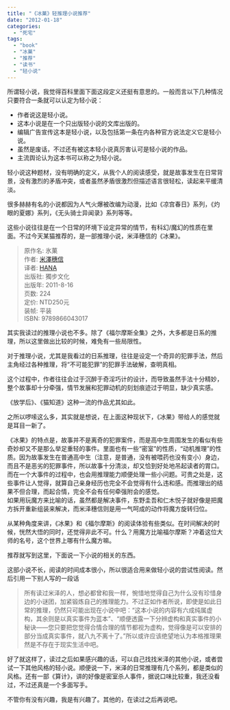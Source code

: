 ```yaml
---
title: "《冰菓》轻推理小说推荐"
date: "2012-01-18"
categories: 
  - "死宅"
tags: 
  - "book"
  - "冰菓"
  - "推荐"
  - "读书"
  - "轻小说"
---
```


所谓轻小说，我觉得百科里面下面这段定义还挺有意思的。一般而言以下几种情况只要符合一条就可以认定为轻小说：

- 作者说这是轻小说。
- 这本小说是在一个只出版轻小说的文库出版的。
- 编辑广告宣传这本是轻小说，以及包括第一条在内各种官方说法定义它是轻小说。
- 虽然是废话，不过还有被这本轻小说真厉害认可是轻小说的作品。
- 主流舆论认为这本书可以称之为轻小说。

轻小说这种题材，没有明确的定义，从我个人的阅读感受，就是故事发生在日常背景，没有激烈的矛盾冲突，或者虽然矛盾很激烈但描述语言很轻松，读起来平缓清淡。

很多赫赫有名的小说都因为人气火爆被改编为动漫，比如《凉宫春日》系列，《灼眼的夏娜》系列，《无头骑士异闻录》系列等等。

这些小说往往是在一个日常的环境下设定异常的情节，有科幻/魔幻的性质在里面。不过今天某猫推荐的，是一部推理小说，米泽穗信的《冰果》。

> 原作名: 氷菓  
> 作者: [米澤穗信](https://book.douban.com/author/493934/)  
> 译者: [HANA](http://book.douban.com/search/HANA)  
> 出版社: 獨步文化  
> 出版年: 2011-8-16  
> 页数: 224  
> 定价: NTD250元  
> 装帧: 平装  
> ISBN: 9789866043017

其实我读过的推理小说也不多。除了《福尔摩斯全集》之外，大多都是日系的推理，所以这里做出比较的时候，难免有一些局限性。

对于推理小说，尤其是我看过的日系推理，往往是设定一个奇异的犯罪手法，然后主角经过各种推理，将“不可能犯罪”的犯罪手法破解，查明真相。

这个过程中，作者往往会过于沉醉于奇淫巧计的设计，而导致虽然手法十分精妙，整个故事却十分牵强，情节发展和犯罪动机的刻划痕迹过于明显，缺少真实感。

《放学后》、《猫知道》这种一流的作品尤其如此。

之所以啰嗦这么多，其实就是想说，在上面这种现状下，《冰果》带给人的感觉就是耳目一新了。

《冰果》的特点是，故事并不是离奇的犯罪案件，而是高中生周围发生的看似有些奇妙却又不是那么举足重轻的事件。里面也有一些“密室”的性质，“动机推理”的性质。因为故事发生在普通高中生（注意，是普通，没有被喂药也没有变小）身边，而且不是恶劣的犯罪事件，所以故事十分清淡，却又恰到好处地吊起读者的胃口。而在一个大事件的过程中，也会用推理能力顺便处理一些小问题。可贵之处是，这些事件让人觉得，就算自己亲身经历也完全不会觉得有什么违和感。而推理出的结果不但合理，而起合情，完全不会有任何牵强附会的感觉。  
如果用玩魔方来比喻的话，虽然都是解决事件，东野圭吾和仁木悦子就好像是把魔方拆开重新组装来解决，而米泽穗信则是用一气呵成的动作将魔方旋转归位。

从某种角度来讲，《冰果》和《福尔摩斯》的阅读体验有些类似。在时间解决的时候，恍然大悟的同时，还觉得非此不可。什么？用魔方比喻福尔摩斯？冲着这位大师的名号，这个世界上哪有什么魔方嘛。

推荐就写到这里，下面说一下小说的相关的东西。

这部小说不长，阅读的时间成本很小，所以很适合用来做轻小说的尝试性阅读。然后引用一下别人写的一段话

> 所有读过米泽的人，想必都曾和我一样，惋惜地觉得自己为什么没有珍惜身边的小谜团，加紧锻炼自己的推理能力。不过正如作者所说，即使是如此日常的推理，仍然只可能出现在小说中吧：“这本小说的内容有六成纯属虚构，其余则是以真实事件为蓝本”、“顺便透露一下分辨虚构和真实事件的小秘诀——您只要把您觉得合情合理的情节都视为虚构，觉得像是可以安排的部分当成真实事件，就八九不离十了。”所以或许应该绝望地认为本格推理果然是不存在于现实生活中吧。

好了就这样了，读过之后如果感兴趣的话，可以自己找找米泽的其他小说，或者尝试一下其他风格的轻小说。顺便说一下，米泽的日常推理有几个系列，都是类似的风格。还有一部《算计》，讲的好像是密室杀人事件，据说口味比较重，我还没看过，不过还真是一个多面写手。

不管你有没有兴趣，我是有兴趣了。其他的，在读过之后再说吧。
